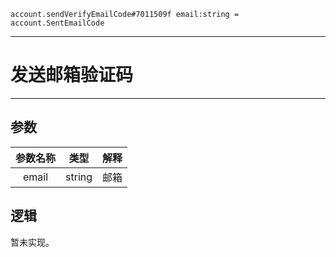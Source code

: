 ```
account.sendVerifyEmailCode#7011509f email:string = account.SentEmailCode
```

---
# 发送邮箱验证码
---

## 参数
参数名称 | 类型 | 解释
:-: | :-: | :-:
email | string | 邮箱

## 逻辑
暂未实现。
